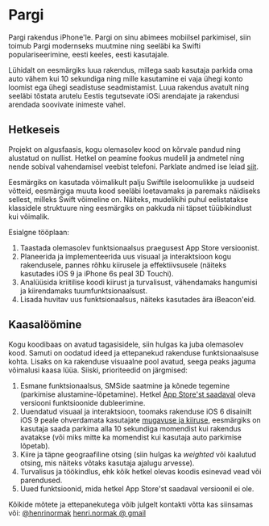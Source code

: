 # Pargi

Pargi rakendus iPhone'le. Pargi on sinu abimees mobiilsel parkimisel, siin toimub Pargi modernseks muutmine ning seeläbi ka Swifti populariseerimine, eesti keeles, eesti kasutajale. 

Lühidalt on eesmärgiks luua rakendus, millega saab kasutaja parkida oma auto vähem kui 10 sekundiga ning mille kasutamine ei vaja ühegi konto loomist ega ühegi seadistuse seadmistamist. Luua rakendus avatult ning seeläbi tõstata arutelu Eestis tegutsevate iOSi arendajate ja rakendusi arendada soovivate inimeste vahel.

## Hetkeseis

Projekt on algusfaasis, kogu olemasolev kood on kõrvale pandud ning alustatud on nullist. Hetkel on peamine fookus mudelil ja andmetel ning nende sobival vahendamisel veebist telefoni. Parklate andmed ise leiad [siit](https://github.com/pargi/data). 

Eesmärgiks on kasutada võimalikult palju Swiftile iseloomulikke ja uudseid võtteid, eesmärgiga muuta kood seeläbi loetavamaks ja paremaks näidiseks sellest, milleks Swift võimeline on. Näiteks, mudelikihi puhul eelistatakse klassidele struktuure ning eesmärgiks on pakkuda nii täpset tüübikindlust kui võimalik.

Esialgne tööplaan:

1. Taastada olemasolev funktsionaalsus praegusest App Store versioonist.
2. Planeerida ja implementeerida uus visuaal ja interaktsioon kogu rakendusele, pannes rõhku kiirusele ja effektiivsusele (näiteks kasutades iOS 9 ja iPhone 6s peal 3D Touchi).
3. Analüüsida kriitilise koodi kiirust ja turvalisust, vähendamaks hangumisi ja kiirendamaks tuumfunktsionaalsust.
4. Lisada huvitav uus funktsionaalsus, näiteks kasutades ära iBeacon'eid.

## Kaasalöömine

Kogu koodibaas on avatud tagasisidele, siin hulgas ka juba olemasolev kood. Samuti on oodatud ideed ja ettepanekud rakenduse funktsionaalsuse kohta. Lisaks on ka rakenduse visuaalne pool avatud, seega peaks jaguma võimalusi kaasa lüüa. Siiski, prioriteedid on järgmised:

1. Esmane funktsionaalsus, SMSide saatmine ja kõnede tegemine (parkimise alustamine-lõpetamine). Hetkel [App Store'st saadaval](https://itunes.apple.com/us/app/pargi/id382008856?mt=8) oleva versiooni funktsioonide dubleerimine.
2. Uuendatud visuaal ja interaktsioon, toomaks rakenduse iOS 6 disainilt iOS 9 peale ohverdamata kasutajate [mugavuse ja kiiruse](http://blog.bitsb.in/pargi-kuidas-käsi-käib), eesmärgiks on kasutaja saada parkima alla 10 sekundiga momendist kui rakendus avatakse (või miks mitte ka momendist kui kasutaja auto parkimise lõpetab).
3. Kiire ja täpne geograafiline otsing (siin hulgas ka _weighted_ või kaalutud otsing, mis näiteks võtaks kasutaja ajalugu arvesse).
3. Turvalisus ja töökindlus, ehk kõik hetkel olevas koodis esinevad vead või parendused.
4. Uued funktsioonid, mida hetkel App Store'st saadaval versioonil ei ole.

Kõikide mõtete ja ettepanekutega võib julgelt kontakti võtta kas siinsamas või:
[@henrinormak](https://twitter.com/henrinormak)
[henri.normak @ gmail](mailto://henri.normak@gmail.com?subject=Pargi)
